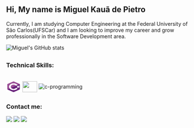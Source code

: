 ## Hi, My name is Miguel Kauã de Pietro


Currently, I am studying Computer Engineering at the Federal University of São Carlos(UFSCar) and I am looking to improve my career and grow professionally in the Software Development area.

![Miguel's GitHub stats](https://github-readme-stats.vercel.app/api?username=MiguelKauadePietro&show_icons=true&theme=dark)

##

### Technical Skills:
<div style="display: inline_block"><br>

  <img align="center" height="30" width="40" src="https://raw.githubusercontent.com/devicons/devicon/master/icons/csharp/csharp-original.svg">
  <img align="center" height="30" width="40" src="https://cdn.jsdelivr.net/gh/devicons/devicon@latest/icons/python/python-original.svg"/>
  <img align="center" width="40" height="30" src="https://img.icons8.com/color/48/c-programming.png" alt="c-programming"/>

  
</div>


##

  ### Contact me:
 
<div> 
  <a href = "mailto:miguelkauadepietro19@gmail.com"><img src="https://img.shields.io/badge/-Gmail-%23333?style=for-the-badge&logo=gmail&logoColor=white" target="_blank"></a>
  <a href="https://www.linkedin.com/in/miguel-kauã-de-pietro-8683a7265" target="_blank"><img src="https://img.shields.io/badge/-LinkedIn-%230077B5?style=for-the-badge&logo=linkedin&logoColor=white" target="_blank"></a>
  <a href="https://www.instagram.com/manyx.zin19" target="_blank"><img src="https://img.shields.io/badge/-Instagram-%23E4405F?style=for-the-badge&logo=instagram&logoColor=white" target="_blank"></a>
  
</div>
